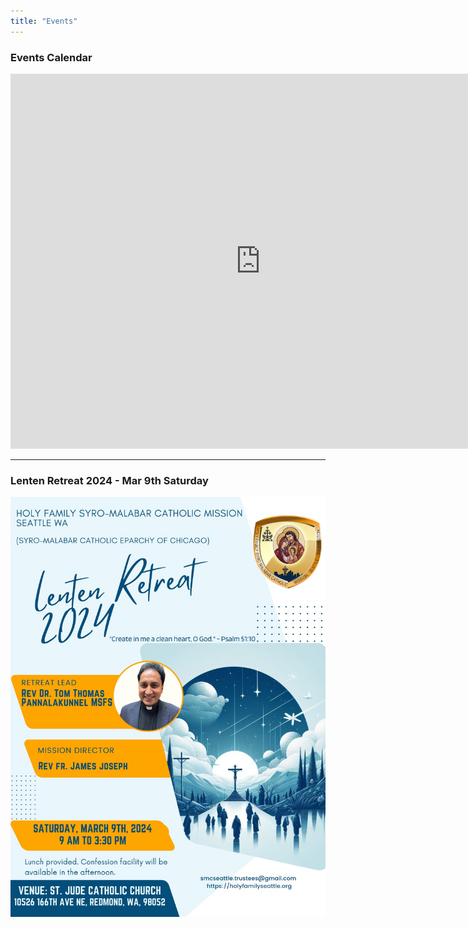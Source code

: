 ```yaml
---
title: "Events"
---
```


<div>
    <h3>Events Calendar</h3>
    <div class="container-iframe">
        <iframe class="responsive-iframe" src="https://calendar.google.com/calendar/embed?src=c21jc2VhdHRsZS50cnVzdGVlc0BnbWFpbC5jb20&src=Y181OGFkM2FiNzMxM2U4OTRkZWYxMDFjNmE2MjNhZDBjYTE2N2QxMmU5NmVlZTUxYzdjMmVlY2VjNDU4NjcyMzc5QGdyb3VwLmNhbGVuZGFyLmdvb2dsZS5jb20" width="800" height="600" frameborder="0" scrolling="no"></iframe>
    </div>
</div>

---
### Lenten Retreat 2024 - Mar 9th Saturday

<img src="/img/retreat_mar_2024.jpg" width="600" width="100%" height="auto">

